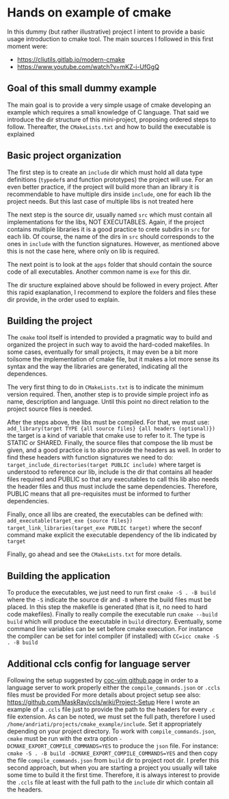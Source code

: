 # Hands on example of cmake

In this dummy (but rather illustrative) project I intent to provide a basic
usage introduction to cmake tool. The main sources I followed in this first
moment were:
* https://cliutils.gitlab.io/modern-cmake
* https://www.youtube.com/watch?v=mKZ-i-UfGgQ

## Goal of this small dummy example

The main goal is to provide a very simple usage of cmake developing an example
which requires a small knowledge of C language. That said we introduce the dir
structure of this mini-project, proposing ordered steps to follow. Thereafter,
the `CMakeLists.txt` and how to build the executable is explained

## Basic project organization

The first step is to create an `include` dir which must hold all data type
definitions (`typedef`s and function prototypes) the project will use. For
an even better practice, if the project will build more than an library it
is recommendable to have multiple dirs inside `include`, one for each lib
the project needs. But this last case of multiple libs is not treated here

The next step is the source dir, usually named `src` which must contain all
implementations for the libs, NOT EXECUTABLES. Again, if the project contains
multiple libraries it is a good practice to crete subdirs in `src` for each
lib. Of course, the name of the dirs in `src` should corresponds to the ones
in `include` with the function signatures. However, as mentioned above this
is not the case here, where only on lib is required.

The next point is to look at the `apps` folder that should contain the source
code of all executables. Another common name is `exe` for this dir.

The dir sructure explained above should be followed in every project. After
this rapid exaplanation, I recommend to explore the folders and files these
dir provide, in the order used to explain.

## Building the project

The `cmake` tool itself is intended to provided a pragmatic way to build and
organized the project in such way to avoid the hard-coded makefiles. In some
cases, eventually for small projects, it may even be a bit more toilsome the
implementation of cmake file, but it makes a lot more sense its syntax and
the way the libraries are generated, indicating all the dependences.

The very first thing to do in `CMakeLists.txt` is to indicate the minimum
version required. Then, another step is to provide simple project info as
name, description and language. Until this point no direct relation to the
project source files is needed.

After the steps above, the libs must be compiled. For that, we must use:
`add_library(target TYPE {all source files} {all headers (optional)})`
the target is a kind of variable that cmake use to refer to it. The type
is STATIC or SHARED. Finally, the source files that compose the lib must
be given, and a good practice is to also provide the headers as well. In
order to find these headers with function signatures we need to do:
`target_include_directories(target PUBLIC include)`
where target is understood to reference our lib, include is the dir that
contains all header files required and PUBLIC so that any executables to
call this lib also needs the header files and thus must include the same
dependencies. Therefore, PUBLIC means that all pre-requisites must be
informed to further dependencies.

Finally, once all libs are created, the executables can be defined with:
`add_executable(target_exe {source files})`
`target_link_libraries(target_exe PUBLIC target)`
where the seconf command make explicit the executable dependency of the
lib indicated by `target`

Finally, go ahead and see the `CMakeLists.txt` for more details.

## Building the application

To produce the executables, we just need to run first
`cmake -S . -B build`
where the `-S` indicate the source dir and `-B` where the
build files must be placed. In this step the makefile is
generated (that is it, no need to hard code makefiles).
Finally to really compile the executable run
`cmake --build build`
which will produce the executable in `build` directory.
Eventually, some command line variables can be set before
cmake execution. For instance the compiler can be set
for intel compiler (if installed) with
`CC=icc cmake -S . -B build`

## Additional ccls config for language server

Following the setup suggested by [coc-vim github page](https://github.com/neoclide/coc.nvim/wiki/Language-servers#ccobjective-c)
in order to a language server to work properly either the
`compile_commands.json` or `.ccls` files must be provided
For more details about project setup see also:
https://github.com/MaskRay/ccls/wiki/Project-Setup
Here I wrote an example of a `.ccls` file just to provide
the path to the headers for every `.c` file extension. As
can be noted, we must set the full path, therefore I used
`/home/andriati/projects/cmake_example/include`. Set it
appropriately depending on your project directory.
To work with `compile_commands.json`, `cmake` must be run
with the extra option `-DCMAKE_EXPORT_COMPILE_COMMANDS=YES`
to produce the `json` file. For instance:
`cmake -S . -B build -DCMAKE_EXPORT_COMPILE_COMMANDS=YES`
and then copy the file `compile_commands.json` from `build`
dir to project root dir. I prefer this second approach, but
when you are starting a project you usually will take some
time to build it the first time. Therefore, it is always
interest to provide the `.ccls` file at least with the full
path to the `include` dir which contain all the headers.
